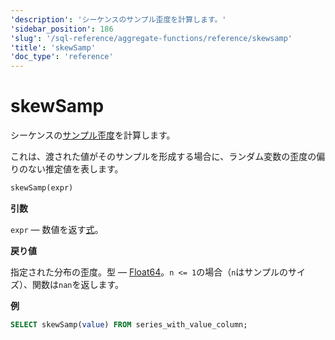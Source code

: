 ```yaml
---
'description': 'シーケンスのサンプル歪度を計算します。'
'sidebar_position': 186
'slug': '/sql-reference/aggregate-functions/reference/skewsamp'
'title': 'skewSamp'
'doc_type': 'reference'
---
```



# skewSamp

シーケンスの[サンプル歪度](https://en.wikipedia.org/wiki/Skewness)を計算します。

これは、渡された値がそのサンプルを形成する場合に、ランダム変数の歪度の偏りのない推定値を表します。

```sql
skewSamp(expr)
```

**引数**

`expr` — 数値を返す[式](/sql-reference/syntax#expressions)。

**戻り値**

指定された分布の歪度。型 — [Float64](../../../sql-reference/data-types/float.md)。`n <= 1`の場合（`n`はサンプルのサイズ）、関数は`nan`を返します。

**例**

```sql
SELECT skewSamp(value) FROM series_with_value_column;
```
